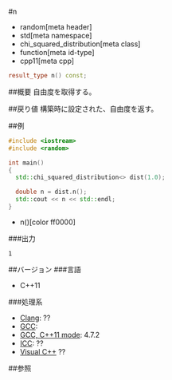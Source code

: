 #n
* random[meta header]
* std[meta namespace]
* chi_squared_distribution[meta class]
* function[meta id-type]
* cpp11[meta cpp]

```cpp
result_type n() const;
```

##概要
自由度を取得する。


##戻り値
構築時に設定された、自由度を返す。


##例
```cpp
#include <iostream>
#include <random>

int main()
{
  std::chi_squared_distribution<> dist(1.0);

  double n = dist.n();
  std::cout << n << std::endl;
}
```
* n()[color ff0000]

###出力
```
1
```

##バージョン
###言語
- C++11

###処理系
- [Clang](/implementation.md#clang): ??
- [GCC](/implementation.md#gcc): 
- [GCC, C++11 mode](/implementation.md#gcc): 4.7.2
- [ICC](/implementation.md#icc): ??
- [Visual C++](/implementation.md#visual_cpp) ??


##参照


